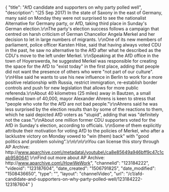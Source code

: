 {
    "title": "AfD candidate and supporters on why party polled well",
    "description": "(25 Sep 2017) In the state of Saxony in the east of Germany, many said on Monday they were not surprised to see the nationalist Alternative for Germany party, or AfD, taking third place in Sunday's German election.\r\nThe party's election success follows a campaign that centred on harsh criticism of German Chancellor Angela Merkel and her decision to let in large numbers of migrants. \r\nOne of its new members of parliament, police officer Karsten Hilse, said that having always voted CDU in the past, he saw no alternative to the AfD after what he described as the CDU's move to the left under Merkel. \r\nSpeaking at the AfD office in the town of Hoyerswerda, he suggested Merkel was responsible for creating the space for the AfD to \"exist today\" in the first place, adding that people did not want the presence of others who were \"not part of our culture\". \r\nHilse said he wants to use his new influence in Berlin to work for a more positive relationship with Russia, restrict immigration, re-establish border controls and push for new legislation that allows for more public referenda.\r\nAbout 40 kilometres (25 miles) away in Bautzen, a small medieval town of 40,000, mayor Alexander Ahrens is keen to stress that \"people who vote for the AfD are not bad people.\"\r\nAhrens said he was less surprised by the election results than by some of the reactions to them, which he said depicted AfD voters as \"stupid\", adding that was \"definitely not the case.\"\r\nAbout one million former CDU supporters voted for the AfD in Sunday's election, according to officials. \r\nSome of them explicitly attribute their motivation for voting AfD to the policies of Merkel, who after a lacklustre victory on Monday vowed to \"win (them) back\" with \"good politics and problem solving\".\r\n\r\n\r\nYou can license this story through AP Archive: http:\/\/www.aparchive.com\/metadata\/youtube\/ca8e85649a946bff9c47c1cab9580641 \r\nFind out more about AP Archive: http:\/\/www.aparchive.com\/HowWeWork",
    "channelid": "123184222",
    "videoid": "123187604",
    "date_created": "1506791825",
    "date_modified": "1508436650",
    "type": "",
    "layout": "channelVideo",
    "url": "\/c1\/afd-candidate-and-supporters-on-why-party-polled-well\/123184222-123187604"
}